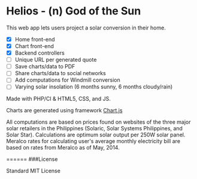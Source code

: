Helios - (n) God of the Sun
======

This web app lets users project a solar conversion in their home.

- [x] Home front-end
- [x] Chart front-end
- [x] Backend controllers
- [ ] Unique URL per generated quote
- [ ] Save charts/data to PDF
- [ ] Share charts/data to social networks
- [ ] Add computations for Windmill conversion
- [ ] Varying solar insolation (6 months sunny, 6 months cloudy/rain)

Made with PHP/CI & HTML5, CSS, and JS.

Charts are generated using framework [Chart.js](http://chartjs.org)

All computations are based on prices found on websites of the three major solar retailers in the Philippines (Solaric, Solar Systems Philippines, and Solar Star). Calculations are optimum solar output per 250W solar panel. Meralco rates for calculating user's average monthly electricity bill are based on rates from Meralco as of May, 2014.

======
###License

Standard MIT License